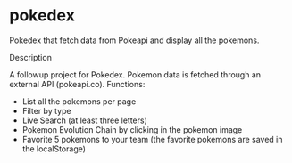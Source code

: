 # pokedex
Pokedex that fetch data from Pokeapi and display all the pokemons. 

Description

A followup project for Pokedex. Pokemon data is fetched through an external API (pokeapi.co).
Functions:
- List all the pokemons per page
- Filter by type
- Live Search (at least three letters)
- Pokemon Evolution Chain by clicking in the pokemon image
- Favorite 5 pokemons to your team (the favorite pokemons are saved in the localStorage)
